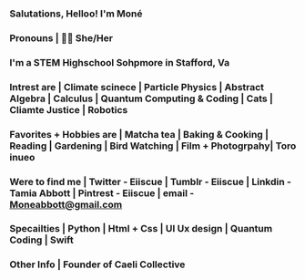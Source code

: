 ### Salutations, Helloo! I'm Moné 
### Pronouns | 🏳️‍🌈 She/Her 
### I'm a STEM Highschool Sohpmore in Stafford, Va
### Intrest are | Climate scinece | Particle Physics | Abstract Algebra | Calculus | Quantum Computing & Coding | Cats | Cliamte Justice | Robotics 
### Favorites + Hobbies are | Matcha tea | Baking & Cooking | Reading | Gardening | Bird Watching | Film + Photogrpahy| Toro inueo 
### Were to find me | Twitter - Eiiscue | Tumblr - Eiiscue | Linkdin - Tamia Abbott | Pintrest - Eiiscue | email - Moneabbott@gmail.com 
### Specailties | Python | Html + Css | UI Ux design | Quantum Coding | Swift 
### Other Info | Founder of Caeli Collective 

<!--
- Helloo! I'm Moné
-  🏳️‍🌈 She/Her 
- I'm a STEM Highschool Sohpmore in Stafford, Va
- Intrest are | Climate scinece | Particle Physics | Abstract Algebra | Calculus | Quantum Computing & Coding | Cats | Cliamte Justice | Robotics  
- Favorites + Hobbies are | Matcha tea | Baking & Cooking | Reading | Gardening | Bird Watching | Film + Photogrpahy 
- Were to find me | Twitter - Eiiscue | Tumblr - Eiiscue | Linkdin - Tamia Abbott | Pintrest - Eiiscue |
-  Specailties | Python | Html + Css | UI Ux design | Quantum Coding | Swift 
- Other Info | Founder of Caeli Collective 
-->
